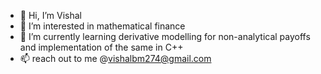 - 👋 Hi, I’m Vishal
- 👀 I’m interested in mathematical finance
- 🌱 I’m currently learning derivative modelling for non-analytical payoffs and implementation of the same in C++
- 📫 reach out to me @vishalbm274@gmail.com

<!---
Vishalbm/Vishalbm is a ✨ special ✨ repository because its `README.md` (this file) appears on your GitHub profile.
You can click the Preview link to take a look at your changes.
--->
